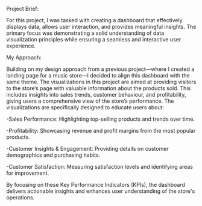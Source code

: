 Project Brief:

For this project, I was tasked with creating a dashboard that effectively displays data, allows user interaction, and provides meaningful insights. 
The primary focus was demonstrating a solid understanding of data visualization principles while ensuring a seamless and interactive user experience.

My Approach:

Building on my design approach from a previous project—where I created a landing page for a music store—I decided to align this dashboard with the same theme. 
The visualizations in this project are aimed at providing visitors to the store’s page with valuable information about the products sold. 
This includes insights into sales trends, customer behaviour, and profitability, giving users a comprehensive view of the store’s performance.
The visualizations are specifically designed to educate users about:

-Sales Performance: Highlighting top-selling products and trends over time.

-Profitability: Showcasing revenue and profit margins from the most popular products.

-Customer Insights & Engagement: Providing details on customer demographics and purchasing habits.

-Customer Satisfaction: Measuring satisfaction levels and identifying areas for improvement.
 

By focusing on these Key Performance Indicators (KPIs), the dashboard delivers actionable insights and enhances user understanding of the store's operations.
